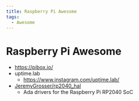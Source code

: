 ```yaml
---
title: Raspberry Pi Awesome
tags:
  - Awesome
---
```


# Raspberry Pi Awesome

- https://pibox.io/
- uptime.lab
  - https://www.instagram.com/uptime.lab/
- [JeremyGrosser/rp2040_hal](https://github.com/JeremyGrosser/rp2040_hal)
  - Ada drivers for the Raspberry Pi RP2040 SoC
